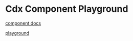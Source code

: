 # Cdx Component Playground

[component docs](https://zzxming.github.io/cdx-component/component/usage.html)

[playground](https://zzxming.github.io/cdx-component-playground)
